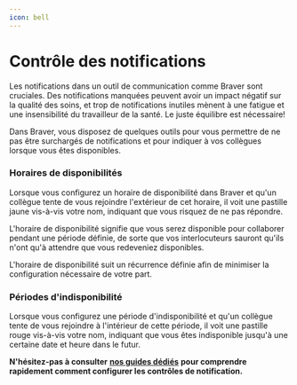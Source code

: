 ```yaml
---
icon: bell
---
```


# Contrôle des notifications

Les notifications dans un outil de communication comme Braver sont cruciales. Des notifications manquées peuvent avoir un impact négatif sur la qualité des soins, et trop de notifications inutiles mènent à une fatigue et une insensibilité du travailleur de la santé. Le juste équilibre est nécessaire!

Dans Braver, vous disposez de quelques outils pour vous permettre de ne pas être surchargés de notifications et pour indiquer à vos collègues lorsque vous êtes disponibles.

### Horaires de disponibilités

Lorsque vous configurez un horaire de disponibilité dans Braver et qu'un collègue tente de vous rejoindre l'extérieur de cet horaire, il voit une pastille jaune vis-à-vis votre nom, indiquant que vous risquez de ne pas répondre.&#x20;

L'horaire de disponibilité signifie que vous serez disponible pour collaborer pendant une période définie, de sorte que vos interlocuteurs sauront qu'ils n'ont qu'à attendre que vous redeveniez disponibles.

L'horaire de disponibilité suit un récurrence définie afin de minimiser la configuration nécessaire de votre part.

### Périodes d'indisponibilité

Lorsque vous configurez une période d'indisponibilité et qu'un collègue tente de vous rejoindre à l'intérieur de cette période, il voit une pastille rouge vis-à-vis votre nom, indiquant que vous êtes indisponible jusqu'à une certaine date et heure dans le futur.

**N'hésitez-pas à consulter** [**nos guides dédiés**](https://support.braver.net/guides/pour-les-professionnels/gestion-des-notifications) **pour comprendre rapidement comment configurer les contrôles de notification.**
